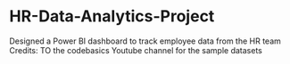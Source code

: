 # HR-Data-Analytics-Project
 Designed a Power BI dashboard to track employee data from the HR team
Credits: TO the codebasics Youtube channel for the sample datasets
